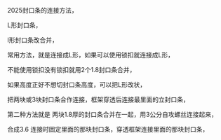 2025封口条的连接方法，

L形封口条，

l形封口条改合并，


常用方法，就是连接成L形，如果可以使用锁扣就连接成L形，


不能使用锁扣没有锁扣就用2个1.8封口条合并，


如果高度正好不想切封口条高度，可以把L形改状，

把两块或3块封口条合作连接，框架穿透后连接最里面的立封口条，



第二种方法就是  两块1.8厚的封口条合并在一起，用3公分自攻螺丝连接起来，

合成3.6  连接时固定里面的那块封口条，穿透框架连接里面的那块封口条，
